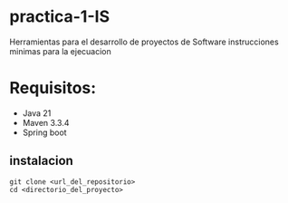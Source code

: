 # practica-1-IS
Herramientas para el desarrollo de proyectos de Software
instrucciones minimas para la ejecuacion 

# Requisitos: 
* Java 21 
* Maven 3.3.4
* Spring boot
## instalacion 
```
git clone <url_del_repositorio>
cd <directorio_del_proyecto>

```
